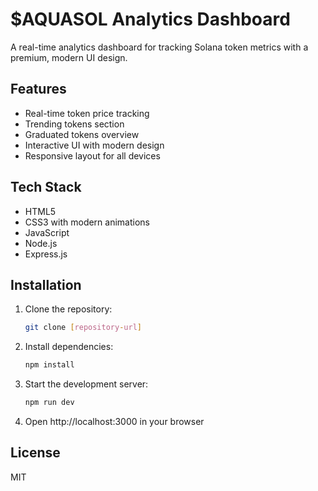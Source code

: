 # $AQUASOL Analytics Dashboard

A real-time analytics dashboard for tracking Solana token metrics with a premium, modern UI design.

## Features

- Real-time token price tracking
- Trending tokens section
- Graduated tokens overview
- Interactive UI with modern design
- Responsive layout for all devices

## Tech Stack

- HTML5
- CSS3 with modern animations
- JavaScript
- Node.js
- Express.js

## Installation

1. Clone the repository:
   ```bash
   git clone [repository-url]
   ```

2. Install dependencies:
   ```bash
   npm install
   ```

3. Start the development server:
   ```bash
   npm run dev
   ```

4. Open http://localhost:3000 in your browser

## License

MIT 